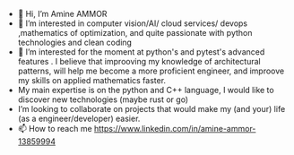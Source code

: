 - 👋 Hi, I’m Amine AMMOR
- 👀 I’m interested in computer vision/AI/ cloud services/ devops ,mathematics of optimization, and quite  passionate with python technologies and clean coding
- 🌱 I’m interested for the moment at  python's and pytest's advanced features . I believe that improoving my knowledge of architectural patterns, will help me  become a more proficient engineer, and  improove my skills on applied mathematics faster.
-  My main expertise is on the python and C++ language, I would like to discover new technologies (maybe rust or go)
- I’m looking to collaborate on projects that would make my (and your) life (as a engineer/developer) easier. 
- 📫 How to reach me https://www.linkedin.com/in/amine-ammor-13859994

<!---
ammoramine/ammoramine is a ✨ special ✨ repository because its `README.md` (this file) appears on your GitHub profile.
You can click the Preview link to take a look at your changes.
--->
